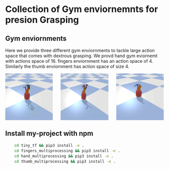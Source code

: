 # Collection of Gym enviornemnts for presion Grasping

## Gym enviornments
Here we provide three different gym enviornments to tackle large action space that comes with dextrous grasping. We provd hand gym eviornemt with actions space of 16. fingers enviornment has an action space of 4. Similarly the thumb enviornment has action space of size 4. 

<div style="display: flex; justify-content: space-between;">
    <img src="https://github.com/mohammad200h/Hand/blob/main/doc/hand.png?raw=true)" alt="Image 1" width="30%">
    <img src="https://github.com/mohammad200h/Hand/blob/main/doc/fingers.png?raw=true)" alt="Image 2" width="30%">
    <img src="https://github.com/mohammad200h/Hand/blob/main/doc/thumb.png?raw=true)" alt="Image 3" width="30%">
</div>

## Install my-project with npm

```bash
    cd tiny_tf && pip3 install -e .
    cd fingers_multiprocessing && pip3 install -e .
    cd hand_multiprocessing && pip3 install -e .
    cd thumb_multiprocessing && pip3 install -e .
```

